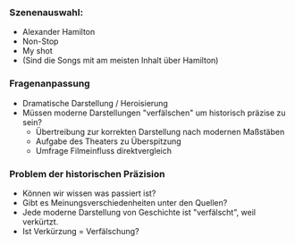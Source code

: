 ### Szenenauswahl: 
* Alexander Hamilton
* Non-Stop
* My shot 
* (Sind die Songs mit am meisten Inhalt über Hamilton)


### Fragenanpassung
* Dramatische Darstellung / Heroisierung
* Müssen moderne Darstellungen "verfälschen" um historisch präzise zu sein?
	* Übertreibung zur korrekten Darstellung nach modernen Maßstäben
	* Aufgabe des Theaters zu Überspitzung
	* Umfrage Filmeinfluss direktvergleich

### Problem der historischen Präzision
* Können wir wissen was passiert ist?
* Gibt es Meinungsverschiedenheiten unter den Quellen?
* Jede moderne Darstellung von Geschichte ist "verfälscht", weil verkürtzt.
* Ist Verkürzung = Verfälschung?

